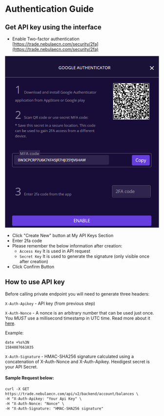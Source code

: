 # Authentication Guide

## Get API key using the interface

* Enable Two-factor authentication [https://trade.nebulaecn.com/security/2fa](https://trade.nebulaecn.com/security/2fa)

![](../.gitbook/assets/image%20%281%29.png)

* Click "Create New" button at My API Keys Section
* Enter 2fa code
* Please remember the below information after creation:
  * `Access Key` It is used in API request
  * `Secret Key` It is used to generate the signature \(only visible once after creation\)
* Click Confirm Button

## **How to use API key**

Before calling private endpoint you will need to generate three headers:

`X-Auth-Apikey` - API key \(from previous step\)

`X-Auth-Nonce` - A nonce is an arbitrary number that can be used just once. You _MUST_ use a millisecond timestamp in UTC time. Read more about it [here](https://en.wikipedia.org/wiki/Cryptographic_nonce).

Example:

```text
date +%s%3N
1584087661035
```

 `X-Auth-Signature` - HMAC-SHA256 signature calculated using a concatenation of X-Auth-Nonce and X-Auth-Apikey. Hexdigest secret is your API Secret. 

#### Sample Request below:

```text
curl -X GET https://trade.nebulaecn.com/api/v2/backend/account/balances \
-H "X-Auth-Apikey: "Your Api Key" \
-H "X-Auth-Nonce: "Nonce" \
-H "X-Auth-Signature: "HMAC-SHA256 signature"
```





